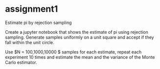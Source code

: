# assignment1
Estimate pi by rejection sampling

Create a jupyter notebook that shows the estimate of pi using rejection sampling. Generate samples uniformly on a unit square and accept if they fall within the unit circle.

Use $N = 100,1000,10000 $ samples for each estimate, repeat each experiment 10 times and estimate the mean and the variance of the Monte Carlo estimator.
